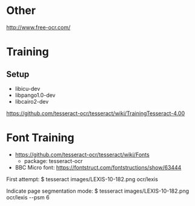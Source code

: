 # Other

http://www.free-ocr.com/

# Training

## Setup

* libicu-dev
* libpango1.0-dev
* libcairo2-dev

https://github.com/tesseract-ocr/tesseract/wiki/TrainingTesseract-4.00

# Font Training

* https://github.com/tesseract-ocr/tesseract/wiki/Fonts
  * package: tesseract-ocr
* BBC Micro font: https://fontstruct.com/fontstructions/show/63444


First attempt:
$ tesseract images/LEXIS-10-182.png ocr/lexis

Indicate page segmentation mode:
$ tesseract images/LEXIS-10-182.png ocr/lexis --psm 6
